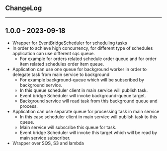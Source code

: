 ## ChangeLog

---
## 1.0.0 - 2023-09-18
- Wrapper for EventBridgeScheduler for scheduling tasks
- In order to achieve high concurrency, for different type of schedules application can use different sqs queue.
  - For example for orders related schedule order queue and for order item related schedules order item queue.
- Application can use one queue for background worker in order to delegate task from main service to background
  - For example background-queue which will be subscribed by background service.
  - In this queue scheduler client in main service  will publish task.
  - Event bridge Scheduler will invoke background-queue target.
  - Background service will read task from this background queue and process.
- Application can use separate queue for processing task in main service
  - In this case scheduler client in main service will publish task to this queue.
  - Main service will subscribe this queue for task.
  - Event bridge Scheduler will invoke this target which will be read by main service subscriber.
- Wrapper over SQS, S3 and lambda
  

